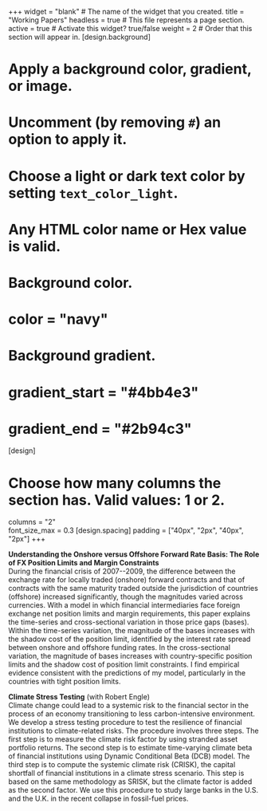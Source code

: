 +++
widget = "blank"  # The name of the widget that you created.
title = "Working Papers"
headless = true  # This file represents a page section.
active = true  # Activate this widget? true/false
weight = 2  # Order that this section will appear in.
[design.background]
  # Apply a background color, gradient, or image.
  #   Uncomment (by removing `#`) an option to apply it.
  #   Choose a light or dark text color by setting `text_color_light`.
  #   Any HTML color name or Hex value is valid.

  # Background color.
  # color = "navy"
  
  # Background gradient.
  # gradient_start = "#4bb4e3"
  # gradient_end = "#2b94c3"
[design]
  # Choose how many columns the section has. Valid values: 1 or 2.
  columns = "2"  
  font_size_max = 0.3
[design.spacing]
  padding = ["40px", "2px", "40px", "2px"]
+++

**Understanding the Onshore versus Offshore Forward Rate Basis: The Role of FX Position Limits and Margin Constraints**  
During the financial crisis of 2007--2009, the difference between the exchange rate for locally traded (onshore) forward contracts and that of contracts with the same maturity traded outside the jurisdiction of countries (offshore) increased significantly, though the magnitudes varied across currencies. With a model in which financial intermediaries face foreign exchange net position limits and margin requirements, this paper explains the time-series and cross-sectional variation in those price gaps (bases). Within the time-series variation, the magnitude of the bases increases with the shadow cost of the position limit, identified by the interest rate spread between onshore and offshore funding rates. In the cross-sectional variation, the magnitude of bases increases with country-specific position limits and the shadow cost of position limit constraints. I find empirical evidence consistent with the predictions of my model, particularly in the countries with tight position limits.  


**Climate Stress Testing** (with Robert Engle)  
Climate change could lead to a systemic risk to the financial sector in the process of an economy transitioning to less carbon-intensive environment. We develop a stress testing procedure to test the resilience of financial institutions to climate-related risks. The procedure involves three steps. The first step is to measure the climate risk factor by using stranded asset portfolio returns. The second step is to estimate time-varying climate beta of financial institutions using Dynamic Conditional Beta (DCB) model. The third step is to compute the systemic climate risk (CRISK), the capital shortfall of financial institutions in a climate stress scenario. This step is based on the same methodology as SRISK, but the climate factor is added as the second factor. We use this procedure to study large banks in the U.S. and the U.K. in the recent collapse in fossil-fuel prices. 

